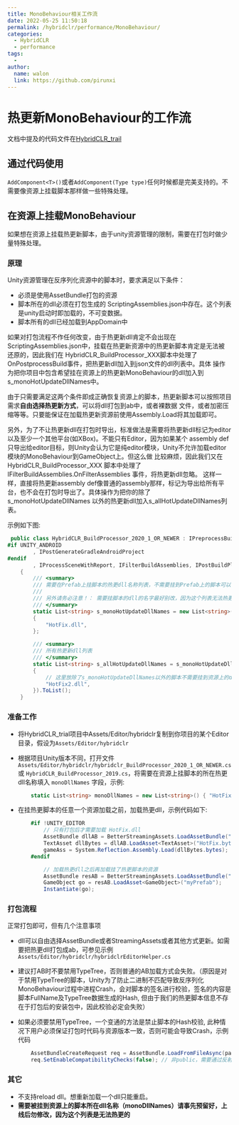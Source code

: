 ```yaml
---
title: MonoBehaviour相关工作流
date: 2022-05-25 11:50:18
permalink: /hybridclr/performance/MonoBehaviour/
categories:
  - HybridCLR
  - performance
tags:
  - 
author: 
  name: walon
  link: https://github.com/pirunxi
---
```

# 热更新MonoBehaviour的工作流

文档中提及的代码文件在[HybridCLR_trail](https://github.com/focus-creative-games/hybridclr_trial)


## 通过代码使用

`AddComponent<T>()`或者`AddComponent(Type type)`任何时候都是完美支持的。不需要像资源上挂载脚本那样做一些特殊处理。

## 在资源上挂载MonoBehaviour

如果想在资源上挂载热更新脚本，由于unity资源管理的限制，需要在打包时做少量特殊处理。

### 原理

Unity资源管理在反序列化资源中的脚本时，要求满足以下条件：

- 必须是使用AssetBundle打包的资源
- 脚本所在的dll必须在打包生成的 ScriptingAssemblies.json中存在。这个列表是unity启动时即加载的，不可变数据。
- 脚本所有的dll已经加载到AppDomain中

如果对打包流程不作任何改变，由于热更新dll肯定不会出现在ScriptingAssemblies.json中，挂载在热更新资源中的热更新脚本肯定是无法被
还原的，因此我们在 HybridCLR_BuildProcessor_XXX脚本中处理了OnPostprocessBuild事件，把热更新dll加入到json文件的dll列表中。具体
操作为把你项目中包含希望挂在资源上的热更新MonoBehaviour的dll加入到 s_monoHotUpdateDllNames中。

由于只需要满足这两个条件即成正确恢复资源上的脚本，热更新脚本可以按照项目需求**自由选择热更新方式**，可以将dll打包到ab中，或者裸数据
文件，或者加密压缩等等。只要能保证在加载热更新资源前使用Assembly.Load将其加载即可。

另外，为了不让热更新dll在打包时导出，标准做法是需要将热更新dll标记为editor以及至少一个其他平台(如XBox)。不能只有Editor，因为如果某个
assembly def只导出给editor目标，则Unity会认为它是纯editor模块，Unity不允许加载editor模块的MonoBehaviour到GameObject上。但这么做
比较麻烦，因此我们又在 HybridCLR_BuildProcessor_XXX 脚本中处理了 IFilterBuildAssemblies.OnFilterAssemblies 事件，将热更新dll忽略。
这样一样，直接将热更新assembly def像普通的assembly那样，标记为导出给所有平台，也不会在打包时导出了。具体操作为把你的除了s_monoHotUpdateDllNames
以外的热更新dll加入s_allHotUpdateDllNames列表。

示例如下图:

```csharp
 public class HybridCLR_BuildProcessor_2020_1_OR_NEWER : IPreprocessBuildWithReport, IPostprocessBuildWithReport
#if UNITY_ANDROID
        , IPostGenerateGradleAndroidProject
#endif
        , IProcessSceneWithReport, IFilterBuildAssemblies, IPostBuildPlayerScriptDLLs, IUnityLinkerProcessor
    {
        /// <summary>
        /// 需要在Prefab上挂脚本的热更dll名称列表，不需要挂到Prefab上的脚本可以不放在这里
        /// 
        /// 另外请务必注意！： 需要挂脚本的dll的名字最好别改，因为这个列表无法热更（上线后删除或添加某些非挂脚本dll没问题）
        /// </summary>
        static List<string> s_monoHotUpdateDllNames = new List<string>()
        {
            "HotFix.dll",
        };

        /// <summary>
        /// 所有热更新dll列表
        /// </summary>
        static List<string> s_allHotUpdateDllNames = s_monoHotUpdateDllNames.Concat(new List<string>
        {
            // 这里放除了s_monoHotUpdateDllNames以外的脚本不需要挂到资源上的dll列表
            "HotFix2.dll",
        }).ToList();
    }
```

### 准备工作

- 将HybridCLR_trial项目中Assets/Editor/hybridclr复制到你项目的某个Editor目录，假设为`Assets/Editor/hybridclr`

- 根据项目Unity版本不同，打开文件 `Assets/Editor/hybridclr/hybridclr_BuildProcessor_2020_1_OR_NEWER.cs` 或 `HybridCLR_BuildProcessor_2019.cs`，将需要在资源上挂脚本的所在热更dll名称填入 `monoDllNames` 字段，示例:

    ```csharp
        static List<string> monoDllNames = new List<string>() { "HotFix.dll"};
    ```

- 在挂热更脚本的任意一个资源加载之前，加载热更dll，示例代码如下:

    ```csharp
        #if !UNITY_EDITOR
            // 只有打包后才需要加载 HotFix.dll
            AssetBundle dllAB = BetterStreamingAssets.LoadAssetBundle("HybridCLR");
            TextAsset dllBytes = dllAB.LoadAsset<TextAsset>("HotFix.bytes");
            gameAss = System.Reflection.Assembly.Load(dllBytes.bytes);
        #endif

            // 加载热更dll之后再加载挂了热更脚本的资源
            AssetBundle resAB = BetterStreamingAssets.LoadAssetBundle("artRes");
            GameObject go = resAB.LoadAsset<GameObject>("myPrefab");
            Instantiate(go);
    ```

### 打包流程

正常打包即可，但有几个注意事项

- dll可以自由选择AssetBundle或者StreamingAssets或者其他方式更新。如需要把热更dll打包成ab，可参见示例 `Assets/Editor/hybridclr/hybridclrEditorHelper.cs`
- 建议打AB时不要禁用TypeTree，否则普通的AB加载方式会失败。（原因是对于禁用TypeTree的脚本，Unity为了防止二进制不匹配导致反序列化MonoBehaviour过程中进程Crash，会对脚本的签名进行校验，签名的内容是脚本FullName及TypeTree数据生成的Hash, 但由于我们的热更脚本信息不存在于打包后的安装包中，因此校验必定会失败）

- 如果必须要禁用TypeTree，一个变通的方法是禁止脚本的Hash校验, 此种情况下用户必须保证打包时代码与资源版本一致，否则可能会导致Crash，示例代码

    ```csharp
        AssetBundleCreateRequest req = AssetBundle.LoadFromFileAsync(path);
        req.SetEnableCompatibilityChecks(false); // 非public，需要通过反射调用
    ```

### 其它

- 不支持reload dll。想重新加载一个dll只能重启。
- **需要被挂到资源上的脚本所在dll名称（monoDllNames）请事先预留好，上线后勿修改，因为这个列表是无法热更的**
